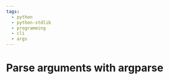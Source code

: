 ```yaml
---
tags:
  - python
  - python-stdlib
  - programming
  - cli
  - args
---
```


# Parse arguments with argparse
